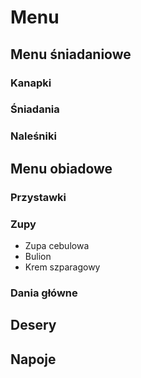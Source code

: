 # Menu

## Menu śniadaniowe

### Kanapki
### Śniadania
### Naleśniki

## Menu obiadowe

### Przystawki
### Zupy
- Zupa cebulowa
- Bulion
- Krem szparagowy
### Dania główne

## Desery

## Napoje
